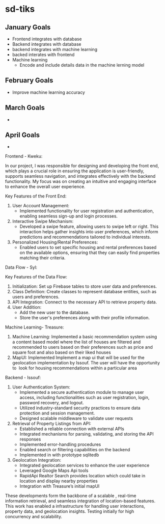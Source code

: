 # sd-tiks


## January Goals
- Frontend integrates with database
- Backend integrates with database
- backend integrates with machine learning
- backed interates with frontend
- Machine learning
  - Encode and include details data in the machine lerning model
## February Goals
- Improve machine learning accuracy
## March Goals
- 
## April Goals
-



Frontend - Kweku:

In our project, I was responsible for designing and developing the front end, which plays a crucial role in ensuring the application is user-friendly, supports seamless navigation, and integrates effectively with the backend functionality. My focus was on creating an intuitive and engaging interface to enhance the overall user experience.

Key Features of the Front End:

1. User Account Management:
    * Implemented functionality for user registration and authentication, enabling seamless sign-up and login processes.
2. Interactive Swipe Mechanism:
    * Developed a swipe feature, allowing users to swipe left or right. This interaction helps gather insights into user preferences, which inform predictions and recommendations tailored to individual interests.
3. Personalized Housing/Rental Preferences:
    * Enabled users to set specific housing and rental preferences based on the available options, ensuring that they can easily find properties matching their criteria.


Data Flow - Syl:

Key Features of the Data Flow:
1. Initialization: Set up Firebase tables to store user data and preferences.
2. Class Definition: Create classes to represent database entities, such as users and preferences.
3. API Integration: Connect to the necessary API to retrieve property data.
4. User Addition:
    * Add the new user to the database.
    * Store the user's preferences along with their profile information.


Machine Learning- Treasure:

1. Machine Learning: Implemented a basic recommendation system using a content based model where the list of houses are filtered and recommended to users based on their preferences such as price and square foot and also based on their liked houses
2. MapUI: Implemented Implement a map ui that will be used for the geolocation implementation by Issouf. The user will have the opportunity to  look for housing recommendations within a particular area


Backend - Issouf:
1. User Authentication System:
    * Implemented a secure authentication module to manage user access, including functionalities such as user registration, login, password recovery, and logout.
    * Utilized industry-standard security practices to ensure data protection and session management.
    * Designed scalable middleware to validate user requests
2. Retrieval of Property Listings from API:
    * Established a reliable connection with external APIs 
    * Integrated mechanisms for parsing, validating, and storing the API responses 
    * Implemented error-handling procedures
    * Enabled search or filtering capabilities on the backend
    * Implemented in with prototype sqlitedb
3. Geolocation Integration:
    * Integrated geolocation services to enhance the user experience 
    * Leveraged Google Maps Api tools
    * RapidApi Realtor Search provides location which could take in location and display nearby properties
    * Integration with Treasure’s initial mapUI
  

These developments form the backbone of a scalable , real-time information retrieval, and seamless integration of location-based features. This work has enabled a infrastructure for handling user interactions, property data, and geolocation insights. Testing initially for high concurrency and scalability.
